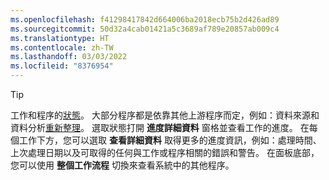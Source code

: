 ```yaml
---
ms.openlocfilehash: f41298417842d664006ba2018ecb75b2d426ad89
ms.sourcegitcommit: 50d32a4cab01421a5c3689af789e20857ab009c4
ms.translationtype: HT
ms.contentlocale: zh-TW
ms.lasthandoff: 03/03/2022
ms.locfileid: "8376954"
---
```

> [!TIP] 
> 工作和程序的[狀態](../audience-insights/system.md#status-definitions)。 大部分程序都是依靠其他上游程序而定，例如：資料來源和資料分析[重新整理](../audience-insights/system.md#refresh-processes)。 選取狀態打開 **進度詳細資料** 窗格並查看工作的進度。 在每個工作下方，您可以選取 **查看詳細資料** 取得更多的進度資訊，例如：處理時間、上次處理日期以及可取得的任何與工作或程序相關的錯誤和警告。 在面板底部，您可以使用 **整個工作流程** 切換來查看系統中的其他程序。